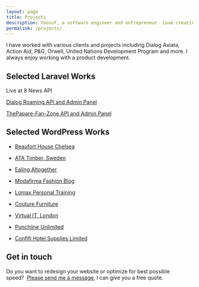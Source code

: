 ```yaml
---
layout: page
title: Projects
description: Yoosuf, a software engineer and entrepreneur. Love creating great User Experience for users. Working on one thing at a time.
permalink: /projects/
---
```


I have worked with various clients and projects including Dialog Axiata, Action Aid, P&G, Orwell, United Nations Development Program and more. I always enjoy working with a product development.

## Selected Laravel Works

Live at 8 News API

[Dialog Roaming API and Admin Panel](https://github.com/yoosuf/Dialog-Roaming)

[ThePapare-Fan-Zone API and Admin Panel](https://github.com/yoosuf/ThePapare-Fan-Zone)


## Selected WordPress Works

* [Beaufort House Chelsea](http://yoosuf.me/blog/beaufort-house-chelsea-redesign/)


* [ATA Timber, Sweden](http://www.ata.nu/en/?utm_source=yoosuf.me&utm_medium=freelance&utm_campaign=portfolio)


* [Ealing Altogether](http://ealingaltogether.com/?utm_source=yoosuf.me&utm_medium=freelance&utm_campaign=portfolio)


* [Modafirma Fashion Blog]("https://modafirma.com/blog/?utm_source=yoosuf.me&utm_medium=freelance&utm_campaign=portfolio)


* [Lomax Personal Training](http://www.lomaxpt.com/?utm_source=yoosuf.me&utm_medium=freelance&utm_campaign=portfolio)


* [Couture Furniture](http://www.couturefurniture.com/?utm_source=yoosuf.me&utm_medium=freelance&utm_campaign=portfolio)


* [Virtual IT, London](http://www.virtualit.biz/?utm_source=yoosuf.me&utm_medium=freelance&utm_campaign=portfolio)


* [Punchline Unlimited](http://punchlineunlimited.com/?utm_source=yoosuf.me&utm_medium=freelance&utm_campaign=portfolio)


* [Confifi Hotel Supplies Limited](http://confifisupplies.com/?utm_source=yoosuf.me&utm_medium=freelance&utm_campaign=portfolio)


## Get in touch

Do you want to redesign your website or optimize for best possible speed?  [Please send me a message](http://yoosuf.me/contact/?utm_source=yoosuf.me&utm_medium=wp&utm_campaign=consultancy), I can give you a free quote.

